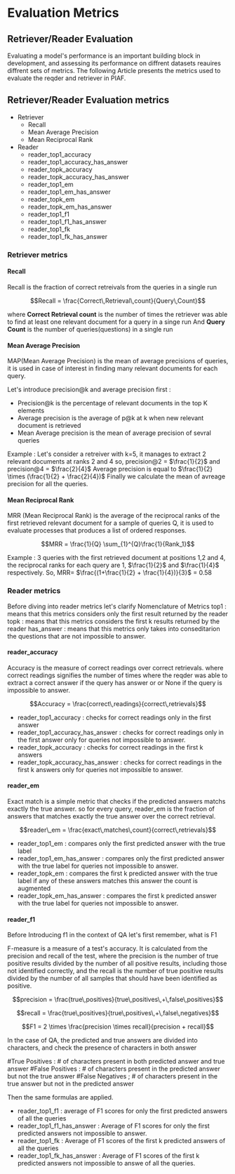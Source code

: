 # Evaluation Metrics
## Retriever/Reader Evaluation

Evaluating a model's performance is an important building block in development, and assessing its performance on diffrent datasets reauires diffrent sets of metrics. The following Article presents the metrics used to evaluate the reqder and retriever in PIAF. 

## Retriever/Reader Evaluation metrics

- Retriever 
    - Recall
    - Mean Average Precision
    - Mean Reciprocal Rank
- Reader
    - reader_top1_accuracy
    - reader_top1_accuracy_has_answer
    - reader_topk_accuracy
    - reader_topk_accuracy_has_answer
    - reader_top1_em
    - reader_top1_em_has_answer
    - reader_topk_em
    - reader_topk_em_has_answer
    - reader_top1_f1
    - reader_top1_f1_has_answer
    - reader_top1_fk
    - reader_top1_fk_has_answer

### Retriever metrics
#### Recall

Recall is the fraction of correct retreivals from the queries in a single run

$$Recall = \frac{Correct\,Retrieval\,count}{Query\,Count}$$

where **Correct Retrieval count** is the number of times the retriever was able to find at least one relevant document for a query in a singe run
And **Query Count** is the number of queries(questions) in a single run

#### Mean Average Precision

MAP(Mean Average Precision) is the mean of average precisions of queries, it is used in case of interest in finding many relevant documents for each query.

Let's introduce precision@k and average precision first :
- Precision@k is the percentage of relevant documents in the top K elements
- Average precision is the average of p@k at k when new relevant document is retrieved 
- Mean Average precision is the mean of average precision of sevral queries

Example : Let's consider a retreiver with k=5, it manages to extract 2 relevant documents at ranks 2 and 4 
so, precision@2 = $\frac{1}{2}$  and precision@4 = $\frac{2}{4}$ 
Average precision is equal to $\frac{1}{2} \times (\frac{1}{2} +  \frac{2}{4})$
Finally we calculate the mean of avreage precision for all the queries.
 
#### Mean Reciprocal Rank

MRR (Mean Reciprocal Rank)  is the average of the reciprocal ranks of the first retrieved relevant document for a sample of queries Q, it is used to evaluate processes that produces a list of ordered responses.

$$MRR = \frac{1}{Q} \sum_{1}^{Q}\frac{1}{Rank_1}$$

Example : 3 queries with the first retrieved document at positions 1,2 and 4, the reciprocal ranks for each query are 1, $\frac{1}{2}$ and $\frac{1}{4}$ respectively. So,  MRR= $\frac{(1+\frac{1}{2} + \frac{1}{4})}{3}$ = 0.58

### Reader metrics
Before diving into reader metrics let's clarify Nomenclature of Metrics 
top1 : means that this metrics considers only the first result returned by the reader
topk : means that this metrics considers the first k results returned by the reader
has_answer : means that this metrics only takes into conseditarion the questions that are not impossible to answer.

#### reader_accuracy
Accuracy is the measure of correct readings over correct retrievals. where correct readings signifies the number of times where the reqder was able to extract a correct answer if the query has answer or or None if the query is impossible to answer.

$$Accuracy = \frac{correct\,readings}{correct\,retrievals}$$

- reader_top1_accuracy : checks for correct readings only in the first answer
- reader_top1_accuracy_has_answer : checks for correct readings only in the first answer only for queries not impossible to answer.
- reader_topk_accuracy : checks for correct readings in the first k answers
- reader_topk_accuracy_has_answer : checks for correct readings in the first k answers only for queries not impossible to answer.

#### reader_em
Exact match is a simple metric that checks if the predicted answers matchs exactly the true answer. so for every query, reader_em is the fraction of answers that matches exactly the true answer over the correct retrieval.

$$reader\_em = \frac{exact\,matches\,count}{correct\,retrievals}$$

- reader_top1_em : compares only the first predicted answer with the true label
- reader_top1_em_has_answer : compares only the first predicted answer with the true label for queries not impossible to answer.
- reader_topk_em : compares the first k predicted answer with the true label if any of these answers matches this answer the count is augmented
- reader_topk_em_has_answer : compares the first k predicted answer with the true label for queries not impossible to answer.

#### reader_f1
Before Introducing f1 in the context of QA let's first remember, what is F1

F-measure is a measure of a test's accuracy. It is calculated from the precision and recall of the test, where the precision is the number of true positive results divided by the number of all positive results, including those not identified correctly, and the recall is the number of true positive results divided by the number of all samples that should have been identified as positive.

$$precision = \frac{true\,positives}{true\,positives\,+\,false\,positives}$$

$$recall = \frac{true\,positives}{true\,positives\,+\,false\,negatives}$$

$$F1 = 2 \times \frac{precision \times recall}{precision + recall}$$

In the case of QA, the predicted and true answers are divided into characters, and check the presence of characters in both answer 

#True Positives : # of characters present in both predicted answer and true answer
#False Positives : # of characters present in the predicted answer but not the true answer
#False Negatives ; # of characters present in the true answer but not in the predicted answer

Then the same formulas are applied.

- reader_top1_f1 : average of F1 scores for only the first predicted answers of all the queries
- reader_top1_f1_has_answer : Average of F1 scores for only the first predicted answers not impossible to answer.
- reader_top1_fk : Average of F1 scores of the first k predicted answers of all the queries
- reader_top1_fk_has_answer : Average of F1 scores of the first k predicted answers not impossible to answe of all the queries.





